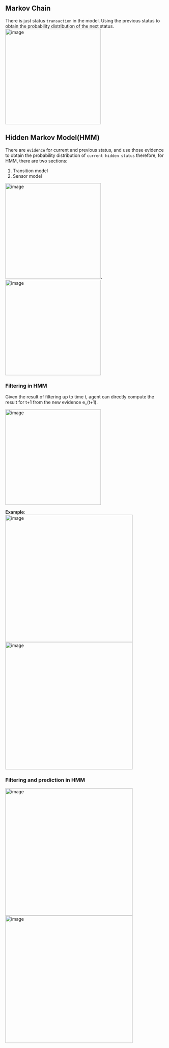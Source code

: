 ## Markov Chain

There is just status `transaction` in the model. Using the previous status to obtain the probability distribution of the next status.    
<img width="300" alt="image" src="https://user-images.githubusercontent.com/39432361/156053942-df9bccf4-b9a6-4fbc-a9cb-27e6547b5598.png">


## Hidden Markov Model(HMM) 
There are `evidence` for current and previous status, and use those evidence to obtain the probability distribution of `current hidden status`
therefore, for HMM, there are two sections:
1. Transition model 
2. Sensor model

<img width="300" alt="image" src="https://user-images.githubusercontent.com/39432361/156054422-1107bdc3-7f6a-43d0-9da4-859fb12f2c4a.png">.  <img width="300" alt="image" src="https://user-images.githubusercontent.com/39432361/156054610-bb709933-e119-40c8-a24f-4b920f8bbe24.png">

### Filtering in HMM
Given the result of filtering up to time t, agent can directly compute the result for t+1 from the new evidence e_(t+1). 

<img width="300" alt="image" src="https://user-images.githubusercontent.com/39432361/156055962-b6624da2-fa37-449d-88f2-0cc8b62e7d64.png">

**Example**:     
<img width="400" alt="image" src="https://user-images.githubusercontent.com/39432361/156059123-4b9efb16-27bf-439e-afe8-7269dbbebee7.png">   <img width="400" alt="image" src="https://user-images.githubusercontent.com/39432361/156059179-588b8b33-4174-43dd-95f8-6da30be550c9.png">

### Filtering and prediction in HMM
<img width="400" alt="image" src="https://user-images.githubusercontent.com/39432361/156060062-7ad2d9a9-c515-489d-8aa8-28222f4a6253.png">   <img width="400" alt="image" src="https://user-images.githubusercontent.com/39432361/156071167-f1c25a95-3305-4052-80cc-299b469d7ff2.png">


